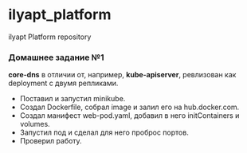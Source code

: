 # ilyapt_platform
ilyapt Platform repository

### Домашнее задание №1
**core-dns** в отличии от, например, **kube-apiserver**, ревлизован как deployment с двумя репликами.

- Поставил и запустил minikube.
- Создал Dockerfile, собрал image и залил его на hub.docker.com.
- Создал манифест web-pod.yaml, добавил в него initContainers и volumes.
- Запустил под и сделал для него проброс портов.
- Проверил работу.
